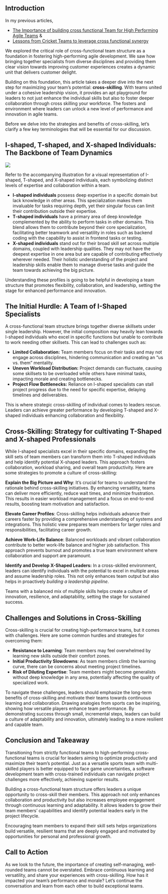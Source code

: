## Introduction

In my previous articles,

- [The Importance of building cross functional Team for High Performing Agile Teams](https://medium.com/@mkumar183/the-importance-of-building-cross-functional-teams-for-high-performing-agile-development-4a81ed764199) &
- [Lessons from Cricket Teams to leverage cross functional synergy](https://medium.com/@mkumar183/from-pitch-to-product-leveraging-cricket-strategies-for-scrum-teams-1816acf15ad4)

We explored the critical role of cross-functional team structure as a foundation in fostering high-performing agile development. We saw how bringing together specialists from diverse disciplines and providing them clear vision towards improving customer experiences creates a dynamic unit that delivers customer delight.

Building on this foundation, this article takes a deeper dive into the next step for maximizing your team’s potential: **cross-skilling**. With teams united under a cohesive leadership vision, it provides an apt playground for leaders to not just enhance the individual skills but also to foster deeper collaboration through cross skilling your workforce. The fosters and environment where leaders can unlock a new level of performance and innovation in agile teams.

Before we delve into the strategies and benefits of cross-skilling, let’s clarify a few key terminologies that will be essential for our discussion.

## I-shaped, T-shaped, and X-shaped Individuals: The Backbone of Team Dynamics

![](https://miro.medium.com/v2/resize:fit:700/1*fgnbdQeiZ7t2pYJpOS7edQ.png)

Refer to the accompanying illustration for a visual representation of I-shaped, T-shaped, and X-shaped individuals, each symbolizing distinct levels of expertise and collaboration within a team.

- **I-shaped individuals** possess deep expertise in a specific domain but lack knowledge in other areas. This specialization makes them invaluable for tasks requiring depth, yet their singular focus can limit their contribution outside their expertise.
- **T-shaped individuals** have a primary area of deep knowledge complemented by the ability to perform tasks in other domains. This blend allows them to contribute beyond their core specialization, facilitating better teamwork and versatility in roles such as backend coding with the capability to assist in frontend tasks or testing.
- **X-shaped individuals** stand out for their broad skill set across multiple domains, coupled with leadership qualities. They may not have the deepest expertise in one area but are capable of contributing effectively wherever needed. Their holistic understanding of the project and leadership skills enable them to manage diverse tasks and guide the team towards achieving the big picture.

Understanding these profiles is going to be helpful in developing a team structure that promotes flexibility, collaboration, and leadership, setting the stage for enhanced performance and innovation.

## The Initial Hurdle: A Team of I-Shaped Specialists

A cross-functional team structure brings together diverse skillsets under single leadership. However, the initial composition may heavily lean towards I-shaped individuals who excel in specific functions but unable to contribute to work needing other skillsets. This can lead to challenges such as:

- **Limited Collaboration:** Team members focus on their tasks and may not engage across disciplines, hindering communication and creating an “us vs. them” mentality.
- **Uneven Workload Distribution:** Project demands can fluctuate, causing some skillsets to be overloaded while others have minimal tasks, impacting morale and creating bottlenecks.
- **Project Flow Bottlenecks:** Reliance on I-shaped specialists can stall project progress due to the need for specific expertise, delaying timelines and deliverables.

This is where strategic cross-skilling of individual comes to leaders rescue. Leaders can achieve greater performance by developing T-shaped and X-shaped individuals enhancing collaboration and flexibility.

## Cross-Skilling: Strategy for cultivating T-Shaped and X-shaped Professionals

While I-shaped specialists excel in their specific domains, expanding the skill sets of team members can transform them into T-shaped individuals and help identify potential X-shaped leaders. This approach fosters collaboration, workload sharing, and overall team productivity. Here are some strategies to promote a culture of cross-skilling:

**Explain the Big Picture and Why**: It’s crucial for teams to understand the rationale behind cross-skilling initiatives. By enhancing versatility, teams can deliver more efficiently, reduce wait times, and minimize frustration. This results in easier workload management and a focus on end-to-end results, boosting team motivation and satisfaction.

**Elevate Career Profiles**: Cross-skilling helps individuals advance their careers faster by providing a comprehensive understanding of systems and integrations. This holistic view prepares team members for larger roles and responsibilities, facilitating career growth.

**Achieve Work-Life Balance**: Balanced workloads and vibrant collaboration contribute to better work-life balance and higher job satisfaction. This approach prevents burnout and promotes a true team environment where collaboration and support are paramount.

**Identify and Develop X-Shaped Leaders:** In a cross-skilled environment, leaders can identify individuals with the potential to excel in multiple areas and assume leadership roles. This not only enhances team output but also helps in proactively _building a leadership pipeline_.

Teams with a balanced mix of multiple skills helps create a culture of innovation, resilience, and adaptability, setting the stage for sustained success.

## Challenges and Solutions in Cross-Skilling

Cross-skilling is crucial for creating high-performance teams, but it comes with challenges. Here are some common hurdles and strategies for overcoming them:

- **Resistance to Learning**: Team members may feel overwhelmed by learning new skills outside their comfort zones.
- **Initial Productivity Slowdowns**: As team members climb the learning curve, there can be concerns about meeting project timelines.
- **Risk of Diluting Expertise**: Team members might become generalists without deep knowledge in any area, potentially affecting the quality of specialized work.

To navigate these challenges, leaders should emphasize the long-term benefits of cross-skilling and motivate their teams towards continuous learning and collaboration. Drawing analogies from sports can be inspiring, showing how versatile players enhance team performance. By demonstrating success through small, incremental steps, leaders can build a culture of adaptability and innovation, ultimately leading to a more resilient and capable team.

## Conclusion and Takeaway

Transitioning from strictly functional teams to high-performing cross-functional teams is crucial for leaders aiming to optimize productivity and maximize their team’s potential. Just as a versatile sports team with multi-skilled players is better equipped to face game uncertainties, a software development team with cross-trained individuals can navigate project challenges more effectively, achieving superior results.

Building a cross-functional team structure offers leaders a unique opportunity to cross-skill their members. This approach not only enhances collaboration and productivity but also increases employee engagement through continuous learning and adaptability. It allows leaders to grow their team members’ capabilities and identify potential leaders early in the project lifecycle.

Encouraging team members to expand their skill sets helps organizations build versatile, resilient teams that are deeply engaged and motivated by opportunities for personal and professional growth.

## Call to Action

As we look to the future, the importance of creating self-managing, well-rounded teams cannot be overstated. Embrace continuous learning and versatility, and share your experiences with cross-skilling. How has it impacted your team’s performance and morale? Let’s continue the conversation and learn from each other to build exceptional teams.